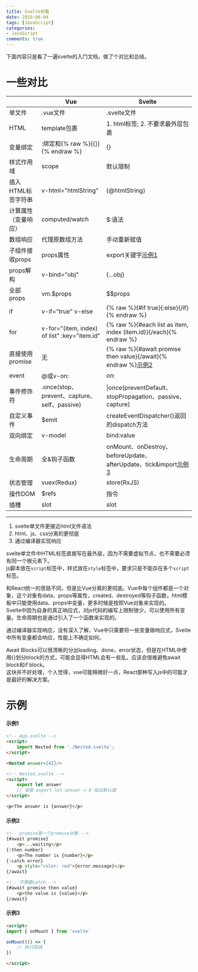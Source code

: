```yaml
---
title: Svelte初看
date: 2019-06-04
tags: [JavaScript]
categories:
- JavaScript
comments: true
---
```


下面内容只是看了一遍svelte的入门文档，做了个对比和总结。

<!-- more -->

# 一些对比

||Vue|Svelte|
|---|---|---|
|单文件|.vue文件|.svelte文件|
|HTML|template包裹|1. html标签; 2. 不要求最外层包裹|
|变量绑定|:绑定和{% raw %}{{}}{% endraw %}|{}|
|样式作用域|scope|默认限制|
|插入HTML标签字符串|v-html="htmlString"|{@htmlString}|
|计算属性（变量响应）|computed/watch|$:语法|
|数组响应|代理原数组方法|手动重新赋值|
|子组件接收props|props属性|export关键字[示例1](#示例1)|
|props解构|v-bind="obj"|{...obj}|
|全部props|vm.$props|$$props|
|if|v-if="true" v-else|{% raw %}{#if true}{:else}{/if}{% endraw %}|
|for|v-for="(item, index) of list" :key="item.id"|{% raw %}{#each list as item, index (item.id)}{/each}{% endraw %}|
|直接使用promise|无|{% raw %}{#await promise then value}{/await}{% endraw %}[示例2](#示例2)|
|event|@或v-on:|on:|
|事件修饰符|.once(stop、prevent、capture、self、passive)|\|once(preventDefault、stopPropagation、passive、capture)|
|自定义事件|$emit|createEventDispatcher()返回的dispatch方法|
|双向绑定|v-model|bind:value|
|生命周期|全&钩子函数|onMount、onDestroy、beforeUpdate、afterUpdate、tick&import[示例3](#示例3)|
|状态管理|vuex(Redux)|store(RxJS)|
|操作DOM|$refs|指令|
|插槽|slot|slot|

-----

1. svelte单文件更接近html文件语法
2. html、js、css分离的更彻底
3. 通过编译器实现响应

svelte单文件中HTML标签直接写在最外层，因为不需要虚拟节点，也不需要必须有同一个根元素下。  
js脚本放在`script`标签中，样式放在`style`标签中，要求只是不能存在多个`script`标签。

和React统一的思路不同，但是比Vue分离的更彻底。Vue中每个组件都是一个对象，这个对象有data、props等属性，created、destroyed等钩子函数，html模板中只能使用data、props中变量，更多时候是按照Vue对象来实现的。  
Svelte中因为自身的真正响应式，对js代码的编写上限制很少，可以使用所有变量。生命周期也是通过引入了一个函数来实现的。

通过编译器实现响应，没有深入了解，Vue中只需要将一些变量做响应式，Svelte中所有变量都会响应，性能上不确定如何。

Await Blocks可以很清晰的分出loading、done、error状态，但是在HTML中使用{}划分block的方式，可能会显得HTML会有一些乱，应该会很难避免await block和if block。  
这块并不好处理，个人觉得，vue可能稍微好一点，React那种写入js中的可能才是最好的解决方案。

# 示例

#### 示例1 

```html
<!-- App.svelte -->
<script>
	import Nested from './Nested.svelte';
</script>

<Nested answer={42}/>
```

```html
<!-- Nested.svelte -->
<script>
    export let answer
    // 或者 export let answer = 0 给出默认值
</script>

<p>The answer is {answer}</p>
```

#### 示例2

```html
<!-- promise是一个promise对象 -->
{#await promise}
	<p>...waiting</p>
{:then number}
	<p>The number is {number}</p>
{:catch error}
	<p style="color: red">{error.message}</p>
{/await}

<!-- 不需要catch -->
{#await promise then value}
	<p>the value is {value}</p>
{/await}
```

#### 示例3

```html
<script>
import { onMount } from 'svelte'

onMount(() => {
    // 执行回调
})

</script>
```